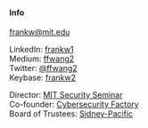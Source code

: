 #### Info

[frankw@mit.edu](mailto:frankw@mit.edu)  
<!--[32-G978B, 32 Vassar Street](http://whereis.mit.edu/?go=32)  -->

LinkedIn: [frankw1](https://www.linkedin.com/in/frankw1/)  
Medium: [ffwang2](https://medium.com/@ffwang2)  
Twitter: [@ffwang2](https://twitter.com/ffwang2)  
Keybase: [frankw2](https://keybase.io/frankw2)
<!-- Github: [ffwang2](https://github.com/frankw2) -->

Director: [MIT Security Seminar](http://css.csail.mit.edu/security-seminar/)  
Co-founder: [Cybersecurity Factory](http://cybersecurityfactory.com/)  
Board of Trustees: [Sidney-Pacific](http://s-p.mit.edu/)
